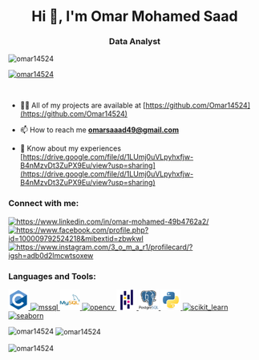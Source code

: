 <h1 align="center">Hi 👋, I'm Omar Mohamed Saad</h1>
<h3 align="center">Data Analyst</h3>

<p align="left"> <img src="https://komarev.com/ghpvc/?username=omar14524&label=Profile%20views&color=0e75b6&style=flat" alt="omar14524" /> </p>

<p align="left"> <a href="https://github.com/ryo-ma/github-profile-trophy"><img src="https://github-profile-trophy.vercel.app/?username=omar14524" alt="omar14524" /></a> </p>

<p align="left"> <a href="https://twitter.com/" target="blank"><img src="https://img.shields.io/twitter/follow/?logo=twitter&style=for-the-badge" alt="" /></a> </p>

- 👨‍💻 All of my projects are available at [https://github.com/Omar14524](https://github.com/Omar14524)

- 📫 How to reach me **omarsaaad49@gmail.com**

- 📄 Know about my experiences [https://drive.google.com/file/d/1LUmj0uVLpyhxfjw-B4nMzvDt3ZuPX9Eu/view?usp=sharing](https://drive.google.com/file/d/1LUmj0uVLpyhxfjw-B4nMzvDt3ZuPX9Eu/view?usp=sharing)

<h3 align="left">Connect with me:</h3>
<p align="left">
<a href="https://linkedin.com/in/https://www.linkedin.com/in/omar-mohamed-49b4762a2/" target="blank"><img align="center" src="https://raw.githubusercontent.com/rahuldkjain/github-profile-readme-generator/master/src/images/icons/Social/linked-in-alt.svg" alt="https://www.linkedin.com/in/omar-mohamed-49b4762a2/" height="30" width="40" /></a>
<a href="https://fb.com/https://www.facebook.com/profile.php?id=100009792524218&mibextid=zbwkwl" target="blank"><img align="center" src="https://raw.githubusercontent.com/rahuldkjain/github-profile-readme-generator/master/src/images/icons/Social/facebook.svg" alt="https://www.facebook.com/profile.php?id=100009792524218&mibextid=zbwkwl" height="30" width="40" /></a>
<a href="https://instagram.com/https://www.instagram.com/3_o_m_a_r1/profilecard/?igsh=adb0d2lmcwtsoxew" target="blank"><img align="center" src="https://raw.githubusercontent.com/rahuldkjain/github-profile-readme-generator/master/src/images/icons/Social/instagram.svg" alt="https://www.instagram.com/3_o_m_a_r1/profilecard/?igsh=adb0d2lmcwtsoxew" height="30" width="40" /></a>
</p>

<h3 align="left">Languages and Tools:</h3>
<p align="left"> <a href="https://www.cprogramming.com/" target="_blank" rel="noreferrer"> <img src="https://raw.githubusercontent.com/devicons/devicon/master/icons/c/c-original.svg" alt="c" width="40" height="40"/> </a> <a href="https://www.microsoft.com/en-us/sql-server" target="_blank" rel="noreferrer"> <img src="https://www.svgrepo.com/show/303229/microsoft-sql-server-logo.svg" alt="mssql" width="40" height="40"/> </a> <a href="https://www.mysql.com/" target="_blank" rel="noreferrer"> <img src="https://raw.githubusercontent.com/devicons/devicon/master/icons/mysql/mysql-original-wordmark.svg" alt="mysql" width="40" height="40"/> </a> <a href="https://opencv.org/" target="_blank" rel="noreferrer"> <img src="https://www.vectorlogo.zone/logos/opencv/opencv-icon.svg" alt="opencv" width="40" height="40"/> </a> <a href="https://pandas.pydata.org/" target="_blank" rel="noreferrer"> <img src="https://raw.githubusercontent.com/devicons/devicon/2ae2a900d2f041da66e950e4d48052658d850630/icons/pandas/pandas-original.svg" alt="pandas" width="40" height="40"/> </a> <a href="https://www.postgresql.org" target="_blank" rel="noreferrer"> <img src="https://raw.githubusercontent.com/devicons/devicon/master/icons/postgresql/postgresql-original-wordmark.svg" alt="postgresql" width="40" height="40"/> </a> <a href="https://www.python.org" target="_blank" rel="noreferrer"> <img src="https://raw.githubusercontent.com/devicons/devicon/master/icons/python/python-original.svg" alt="python" width="40" height="40"/> </a> <a href="https://scikit-learn.org/" target="_blank" rel="noreferrer"> <img src="https://upload.wikimedia.org/wikipedia/commons/0/05/Scikit_learn_logo_small.svg" alt="scikit_learn" width="40" height="40"/> </a> <a href="https://seaborn.pydata.org/" target="_blank" rel="noreferrer"> <img src="https://seaborn.pydata.org/_images/logo-mark-lightbg.svg" alt="seaborn" width="40" height="40"/> </a> </p>

<p><img align="left" src="https://github-readme-stats.vercel.app/api/top-langs?username=omar14524&show_icons=true&locale=en&layout=compact" alt="omar14524" /></p>

<p>&nbsp;<img align="center" src="https://github-readme-stats.vercel.app/api?username=omar14524&show_icons=true&locale=en" alt="omar14524" /></p>

<p><img align="center" src="https://github-readme-streak-stats.herokuapp.com/?user=omar14524&" alt="omar14524" /></p>
